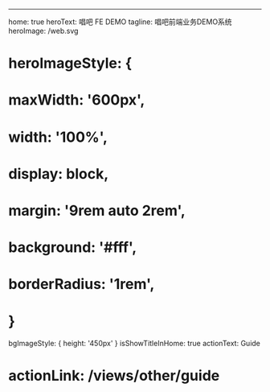 ---
home: true
heroText: 唱吧 FE DEMO
tagline: 唱吧前端业务DEMO系统
heroImage: /web.svg
# heroImageStyle: {
#   maxWidth: '600px',
#   width: '100%',
#   display: block,
#   margin: '9rem auto 2rem',
#   background: '#fff',
#   borderRadius: '1rem',
# }
bgImageStyle: {
  height: '450px'
}
isShowTitleInHome: true
actionText: Guide
# actionLink: /views/other/guide